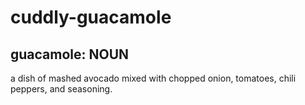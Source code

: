 # cuddly-guacamole

## guacamole: NOUN
a dish of mashed avocado mixed with chopped onion, tomatoes, chili peppers, and seasoning.
